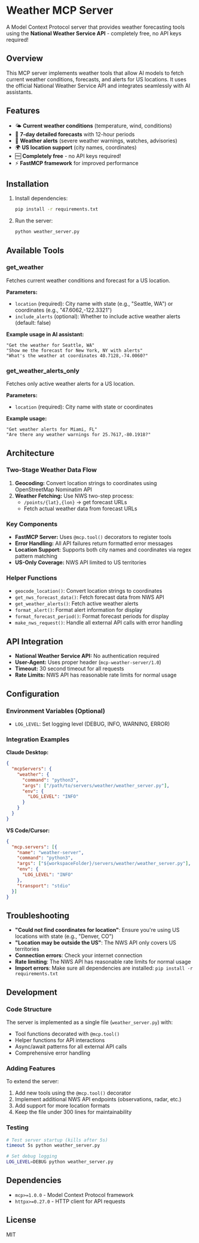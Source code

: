 # Weather MCP Server

A Model Context Protocol server that provides weather forecasting tools using the **National Weather Service API** - completely free, no API keys required!

## Overview

This MCP server implements weather tools that allow AI models to fetch current weather conditions, forecasts, and alerts for US locations. It uses the official National Weather Service API and integrates seamlessly with AI assistants.

## Features

- 🌤️ **Current weather conditions** (temperature, wind, conditions)
- 📅 **7-day detailed forecasts** with 12-hour periods
- 🚨 **Weather alerts** (severe weather warnings, watches, advisories)
- 🌍 **US location support** (city names, coordinates)
- 🆓 **Completely free** - no API keys required!
- ⚡ **FastMCP framework** for improved performance

## Installation

1. Install dependencies:
   ```bash
   pip install -r requirements.txt
   ```

2. Run the server:
   ```bash
   python weather_server.py
   ```

## Available Tools

### get_weather

Fetches current weather conditions and forecast for a US location.

**Parameters:**
- `location` (required): City name with state (e.g., "Seattle, WA") or coordinates (e.g., "47.6062,-122.3321")
- `include_alerts` (optional): Whether to include active weather alerts (default: false)

**Example usage in AI assistant:**
```
"Get the weather for Seattle, WA"
"Show me the forecast for New York, NY with alerts"
"What's the weather at coordinates 40.7128,-74.0060?"
```

### get_weather_alerts_only

Fetches only active weather alerts for a US location.

**Parameters:**
- `location` (required): City name with state or coordinates

**Example usage:**
```
"Get weather alerts for Miami, FL"
"Are there any weather warnings for 25.7617,-80.1918?"
```

## Architecture

### Two-Stage Weather Data Flow

1. **Geocoding:** Convert location strings to coordinates using OpenStreetMap Nominatim API
2. **Weather Fetching:** Use NWS two-step process:
   - `/points/{lat},{lon}` → get forecast URLs
   - Fetch actual weather data from forecast URLs

### Key Components

- **FastMCP Server:** Uses `@mcp.tool()` decorators to register tools
- **Error Handling:** All API failures return formatted error messages
- **Location Support:** Supports both city names and coordinates via regex pattern matching
- **US-Only Coverage:** NWS API limited to US territories

### Helper Functions

- `geocode_location()`: Convert location strings to coordinates
- `get_nws_forecast_data()`: Fetch forecast data from NWS API
- `get_weather_alerts()`: Fetch active weather alerts
- `format_alert()`: Format alert information for display
- `format_forecast_period()`: Format forecast periods for display
- `make_nws_request()`: Handle all external API calls with error handling

## API Integration

- **National Weather Service API:** No authentication required
- **User-Agent:** Uses proper header (`mcp-weather-server/1.0`)
- **Timeout:** 30 second timeout for all requests
- **Rate Limits:** NWS API has reasonable rate limits for normal usage

## Configuration

### Environment Variables (Optional)

- `LOG_LEVEL`: Set logging level (DEBUG, INFO, WARNING, ERROR)

### Integration Examples

**Claude Desktop:**
```json
{
  "mcpServers": {
    "weather": {
      "command": "python3",
      "args": ["/path/to/servers/weather/weather_server.py"],
      "env": {
        "LOG_LEVEL": "INFO"
      }
    }
  }
}
```

**VS Code/Cursor:**
```json
{
  "mcp.servers": [{
    "name": "weather-server",
    "command": "python3",
    "args": ["${workspaceFolder}/servers/weather/weather_server.py"],
    "env": {
      "LOG_LEVEL": "INFO"
    },
    "transport": "stdio"
  }]
}
```

## Troubleshooting

- **"Could not find coordinates for location"**: Ensure you're using US locations with state (e.g., "Denver, CO")
- **"Location may be outside the US"**: The NWS API only covers US territories
- **Connection errors**: Check your internet connection
- **Rate limiting**: The NWS API has reasonable rate limits for normal usage
- **Import errors**: Make sure all dependencies are installed: `pip install -r requirements.txt`

## Development

### Code Structure

The server is implemented as a single file (`weather_server.py`) with:
- Tool functions decorated with `@mcp.tool()`
- Helper functions for API interactions
- Async/await patterns for all external API calls
- Comprehensive error handling

### Adding Features

To extend the server:
1. Add new tools using the `@mcp.tool()` decorator
2. Implement additional NWS API endpoints (observations, radar, etc.)
3. Add support for more location formats
4. Keep the file under 300 lines for maintainability

### Testing

```bash
# Test server startup (kills after 5s)
timeout 5s python weather_server.py

# Set debug logging
LOG_LEVEL=DEBUG python weather_server.py
```

## Dependencies

- `mcp>=1.0.0` - Model Context Protocol framework  
- `httpx>=0.27.0` - HTTP client for API requests

## License

MIT